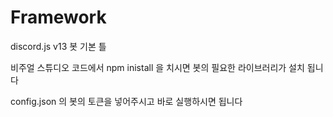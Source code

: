 # Framework
discord.js v13 봇 기본 틀

비주얼 스튜디오 코드에서 npm inistall 을 치시면 봇의 필요한 라이브러리가 설치 됩니다

config.json 의 봇의 토큰을 넣어주시고 바로 실행하시면 됩니다
